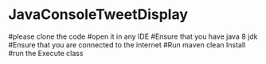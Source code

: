 # JavaConsoleTweetDisplay
#please clone the code
#open it in any IDE
#Ensure that you have java 8 jdk
#Ensure that you are connected to the internet
#Run maven clean Install
#run the Execute class
